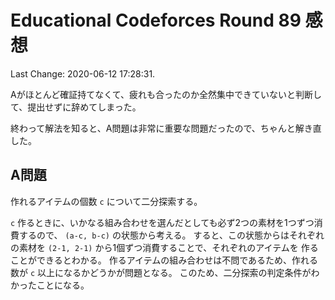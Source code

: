 # Educational Codeforces Round 89 感想

Last Change: 2020-06-12 17:28:31.

Aがほとんど確証持てなくて、疲れも合ったのか全然集中できていないと判断して、提出せずに辞めてしまった。

終わって解法を知ると、A問題は非常に重要な問題だったので、ちゃんと解き直した。

## A問題

作れるアイテムの個数 `c` について二分探索する。

`c` 作るときに、いかなる組み合わせを選んだとしても必ず2つの素材を1つずつ消費するので、
`(a-c, b-c)` の状態から考える。
すると、この状態からはそれぞれの素材を `(2-1, 2-1)` から1個ずつ消費することで、それぞれのアイテムを
作ることができるとわかる。
作るアイテムの組み合わせは不問であるため、作れる数が `c` 以上になるかどうかが問題となる。
このため、二分探索の判定条件がわかったことになる。

